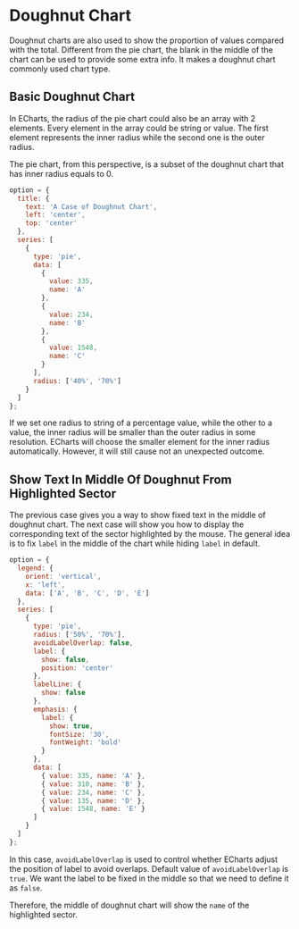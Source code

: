 # Doughnut Chart

Doughnut charts are also used to show the proportion of values compared with the total. Different from the pie chart, the blank in the middle of the chart can be used to provide some extra info. It makes a doughnut chart commonly used chart type.

## Basic Doughnut Chart

In ECharts, the radius of the pie chart could also be an array with 2 elements. Every element in the array could be string or value. The first element represents the inner radius while the second one is the outer radius.

The pie chart, from this perspective, is a subset of the doughnut chart that has inner radius equals to 0.

```js live
option = {
  title: {
    text: 'A Case of Doughnut Chart',
    left: 'center',
    top: 'center'
  },
  series: [
    {
      type: 'pie',
      data: [
        {
          value: 335,
          name: 'A'
        },
        {
          value: 234,
          name: 'B'
        },
        {
          value: 1548,
          name: 'C'
        }
      ],
      radius: ['40%', '70%']
    }
  ]
};
```

If we set one radius to string of a percentage value, while the other to a value, the inner radius will be smaller than the outer radius in some resolution. ECharts will choose the smaller element for the inner radius automatically. However, it will still cause not an unexpected outcome.

## Show Text In Middle Of Doughnut From Highlighted Sector

The previous case gives you a way to show fixed text in the middle of doughnut chart. The next case will show you how to display the corresponding text of the sector highlighted by the mouse. The general idea is to fix `label` in the middle of the chart while hiding `label` in default.

```js live
option = {
  legend: {
    orient: 'vertical',
    x: 'left',
    data: ['A', 'B', 'C', 'D', 'E']
  },
  series: [
    {
      type: 'pie',
      radius: ['50%', '70%'],
      avoidLabelOverlap: false,
      label: {
        show: false,
        position: 'center'
      },
      labelLine: {
        show: false
      },
      emphasis: {
        label: {
          show: true,
          fontSize: '30',
          fontWeight: 'bold'
        }
      },
      data: [
        { value: 335, name: 'A' },
        { value: 310, name: 'B' },
        { value: 234, name: 'C' },
        { value: 135, name: 'D' },
        { value: 1548, name: 'E' }
      ]
    }
  ]
};
```

In this case, `avoidLabelOverlap` is used to control whether ECharts adjust the position of label to avoid overlaps. Default value of `avoidLabelOverlap` is `true`. We want the label to be fixed in the middle so that we need to define it as `false`.

Therefore, the middle of doughnut chart will show the `name` of the highlighted sector.

